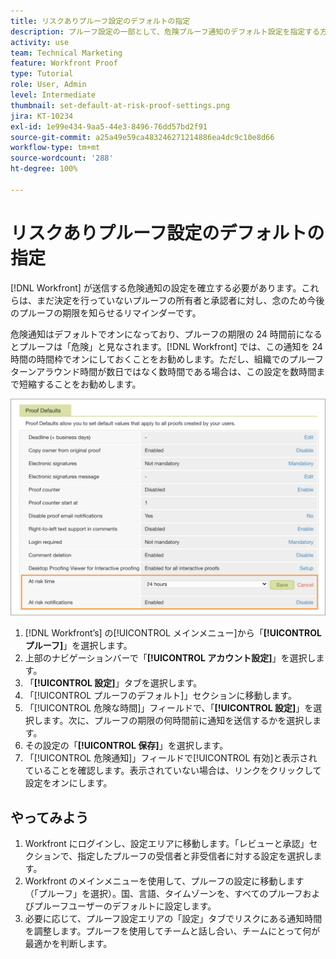 ```yaml
---
title: リスクありプルーフ設定のデフォルトの指定
description: プルーフ設定の一部として、危険プルーフ通知のデフォルト設定を指定する方法について説明します。
activity: use
team: Technical Marketing
feature: Workfront Proof
type: Tutorial
role: User, Admin
level: Intermediate
thumbnail: set-default-at-risk-proof-settings.png
jira: KT-10234
exl-id: 1e99e434-9aa5-44e3-8496-76dd57bd2f91
source-git-commit: a25a49e59ca483246271214886ea4dc9c10e8d66
workflow-type: tm+mt
source-wordcount: '288'
ht-degree: 100%

---
```


# リスクありプルーフ設定のデフォルトの指定

[!DNL Workfront] が送信する危険通知の設定を確立する必要があります。これらは、まだ決定を行っていないプルーフの所有者と承認者に対し、念のため今後のプルーフの期限を知らせるリマインダーです。

危険通知はデフォルトでオンになっており、プルーフの期限の 24 時間前になるとプルーフは「危険」と見なされます。[!DNL Workfront] では、この通知を 24 時間の時間枠でオンにしておくことをお勧めします。ただし、組織でのプルーフターンアラウンド時間が数日ではなく数時間である場合は、この設定を数時間まで短縮することをお勧めします。

![危険通知のプルーフ設定](assets/proof-system-setups-at-risk-default-1.png)

1. [!DNL Workfront’s] の[!UICONTROL メインメニュー]から「**[!UICONTROL プルーフ]**」を選択します。
1. 上部のナビゲーションバーで「**[!UICONTROL アカウント設定]**」を選択します。
1. 「**[!UICONTROL 設定]**」タブを選択します。
1. 「[!UICONTROL プルーフのデフォルト]」セクションに移動します。
1. 「[!UICONTROL 危険な時間]」フィールドで、「**[!UICONTROL 設定]**」を選択します。次に、プルーフの期限の何時間前に通知を送信するかを選択します。
1. その設定の「**[!UICONTROL 保存]**」を選択します。
1. 「[!UICONTROL 危険通知]」フィールドで[!UICONTROL 有効]と表示されていることを確認します。表示されていない場合は、リンクをクリックして設定をオンにします。

## やってみよう

1. Workfront にログインし、設定エリアに移動します。「レビューと承認」セクションで、指定したプルーフの受信者と非受信者に対する設定を選択します。
1. Workfront のメインメニューを使用して、プルーフの設定に移動します（「プルーフ」を選択）。国、言語、タイムゾーンを、すべてのプルーフおよびプルーフユーザーのデフォルトに設定します。
1. 必要に応じて、プルーフ設定エリアの「設定」タブでリスクにある通知時間を調整します。プルーフを使用してチームと話し合い、チームにとって何が最適かを判断します。

<!--
Lean More URLs
-->
